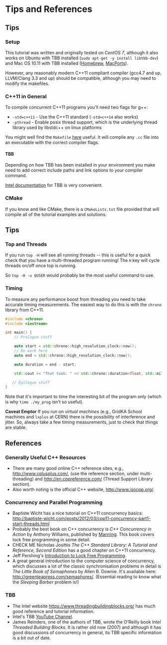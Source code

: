 # Tips and References

## Tips

### Setup

This tutorial was written and originally tested on *CentOS 7*, 
although it also works on Ubuntu with TBB
installed (`sudo apt-get -y install libtbb-dev`) and Mac OS 10.11
with TBB installed
([Homebrew](http://brew.sh/), [MacPorts](https://www.macports.org/)).

However, any reasonably modern C++11 compliant compiler (gcc4.7 and up,
LLVM/Clang 3.3 and up) should be compatible, although you may need to
modify the makefiles.

### C++11 in General

To compile concurrent C++11 programs you'll need two flags for g++:

* `-std=c++11` - Use the C++11 standard (`-std=c++14`
  also works)
* `-pthread` - Enable posix thread support, which is the underlying thread library used by libstdc++ on linux platforms

You might well find the `Makefile` [here](https://github.com/graeme-a-stewart/cpp-concurrency/blob/master/src/cpp11/Makefile)
useful. It will compile any `.cc` file into an executable with the correct compiler flags.

#### TBB

Depending on how TBB has been installed in your environment you make need to add
correct include paths and link options to your compiler command.

[Intel documentation](https://www.threadingbuildingblocks.org/) for TBB is
very convenient.

### CMake

If you know and like CMake, there is a `CMakeLists.txt` file provided that will
compile all of the tutorial examples and solutions. 

## Tips

### Top and Threads

If you run `top -H` will see all running threads -- this is useful for a quick check that you have a multi-threaded program running! The `H` key will cycle threads on/off once top is running.

So `top -H -u $USER` would probably be the most useful command to use.

### Timing

To measure any performance boost from threading you need to take accurate timing measurements. The easiest way to do this is with the `chrono` library from C++11.

```cpp
#include <chrono>
#include <iostream>

int main() {
    // Prologue stuff

    auto start = std::chrono::high_resolution_clock::now();
    // Do work here
    auto end = std::chrono::high_resolution_clock::now();

    auto duration = end - start;

    std::cout << "That took: " << std::chrono::duration<float, std::milli> (duration).count() << " ms" << endl;

   // Epilogue stuff
}
```

Note that it's important to time the interesting bit of the program only (which is why `time ./my_prog` isn't so useful).

**Caveat Emptor** If you run on *virtual machines* (e.g., GridKA School machines and `lxplus` at CERN) there is the possibility of interference and jitter. So, always take a few timing measurements, just to check that things are stable.

## References

### Generally Useful C++ Resources

* There are many good online C++ reference sites, e.g., http://www.cplusplus.com/, (use the reference section, under
  multi-threading) and http://en.cppreference.com/ (Thread Support Library section).
* Also worth noting is the official C++ website, http://www.isocpp.org/.

### Concurrency and Parallel Programming

* Baptiste Wicht has a nice tutorial on C++11 concurrency basics: http://baptiste-wicht.com/posts/2012/03/cpp11-concurrency-part1-start-threads.html
* Probably the best book on C++ concurrency is *C++ Concurrency in
  Action* by Anthony Williams, published by
  [Manning](http://www.manning.com/williams/). This book covers lock
  free programming in some detail.
* CHECK ME Nicholas Josittis *The C++ Standard Library: A Tutorial and Reference, Second Edition*
  has a good chapter on C++11 concurrency. 
* Jeff Pershing's [Introduction to Lock Free Programming](http://preshing.com/20120612/an-introduction-to-lock-free-programming/).
* A great general introduction to the computer science of concurrency,
  which discusses a lot of the classic synchronisation problems in
  detail is *The Little Book of Semaphones* by Allen B. Downie. It's
  available here: http://greenteapress.com/semaphores/. (Essential
  reading to know what the *Sleeping Barber* problem is!)

### TBB

* The Intel website https://www.threadingbuildingblocks.org/ has much
  good reference and tutorial information.
* Intel's TBB [YouTube Channel](https://www.youtube.com/playlist?list=PLzwFYM4Q6gANxJmQDYXtyh6uRHO8JSY15).
* James Reinders, one of the authors of TBB, wrote the O'Reilly book
  *Intel Threaded Building Blocks*. It is rather old now (2007) and
  although it has good discussions of concurrency in general, its TBB
  specific information is a bit out of date.
